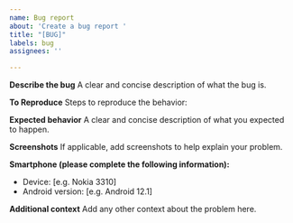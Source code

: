 ```yaml
---
name: Bug report
about: 'Create a bug report '
title: "[BUG]"
labels: bug
assignees: ''

---
```


**Describe the bug**
A clear and concise description of what the bug is.

**To Reproduce**
Steps to reproduce the behavior:


**Expected behavior**
A clear and concise description of what you expected to happen.

**Screenshots**
If applicable, add screenshots to help explain your problem.

**Smartphone (please complete the following information):**
 - Device: [e.g. Nokia 3310]
 - Android version: [e.g. Android 12.1]

**Additional context**
Add any other context about the problem here.

